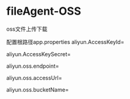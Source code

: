 # fileAgent-OSS
oss文件上传下载

<!-- 封装的oss对象 -->
<bean id="oSSMgrFactory" class="com.****.file.OSSMgrFactory" init-method="init" destroy-method="destroy"/>


配置根路径app.properties
aliyun.AccessKeyId=

aliyun.AccessKeySecret=

aliyun.oss.endpoint=

aliyun.oss.accessUrl=

aliyun.oss.bucketName=
